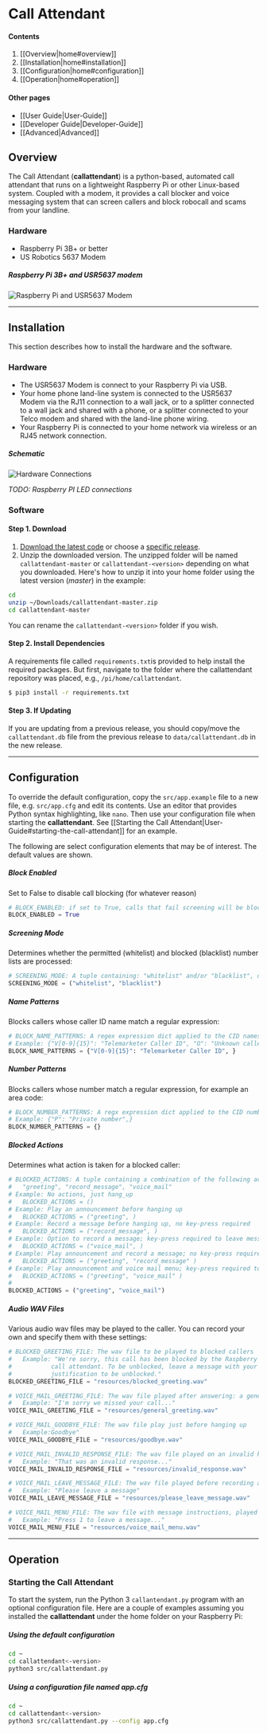 # Call Attendant

#### Contents
1. [[Overview|home#overview]]
2. [[Installation|home#installation]]
3. [[Configuration|home#configuration]]
4. [[Operation|home#operation]]

#### Other pages
* [[User Guide|User-Guide]]
* [[Developer Guide|Developer-Guide]]
* [[Advanced|Advanced]]

## Overview
The Call Attendant (__callattendant__) is a python-based, automated call attendant that runs on a lightweight Raspberry Pi or other Linux-based system. Coupled with a modem, it provides a call blocker and voice messaging system that can screen callers and block robocall and scams from your landline.

### Hardware
- Raspberry Pi 3B+ or better
- US Robotics 5637 Modem

##### _Raspberry Pi 3B+ and USR5637 modem_
![Raspberry Pi and USR5637 Modem](https://github.com/emxsys/callattendant/raw/master/docs/raspberry_pi-modem.jpg)

***

## Installation
This section describes how to install the hardware and the software.

### Hardware
* The USR5637 Modem is connect to your Raspberry Pi via USB.
* Your home phone land-line system is connected to the USR5637 Modem via the RJ11 connection to a wall jack,
or to a splitter connected to a wall jack and shared with a phone, or a splitter connected to your Telco modem
and shared with the land-line phone wiring.
* Your Raspberry Pi is connected to your home network via wireless or an RJ45 network connection.

##### Schematic
![Hardware Connections](https://github.com/emxsys/callattendant/blob/master/docs/images/Deployment_View.png)

_TODO: Raspberry PI LED connections_

### Software

#### Step 1. Download
1. [Download the latest code](https://github.com/emxsys/callattendant/archive/master.zip) or choose a
[specific release](https://github.com/emxsys/callattendant/releases).
2. Unzip the downloaded version. The unzipped folder will be named `callattendant-master` or 
`callattendant-<version>` depending on what you downloaded. Here's how to unzip it into your home folder 
using the latest version (_master_) in the example:
```bash
cd
unzip ~/Downloads/callattendant-master.zip 
cd callattendant-master
```
You can rename the `callattendant-<version>` folder if you wish.

#### Step 2. Install Dependencies

A requirements file called `requirements.txt`is provided to help 
install the required packages. But first, navigate to the folder where the 
callattendant repository was placed, e.g., `/pi/home/callattendant`.

```bash
$ pip3 install -r requirements.txt
```

#### Step 3. If Updating 

If you are updating from a previous release, you should copy/move the `callattendant.db` file from the previous release to  `data/callattendant.db` in the new release.

***

## Configuration
To override the default configuration, copy the `src/app.example` file to a new file, e.g. `src/app.cfg` and edit its contents.
Use an editor that provides Python syntax highlighting, like `nano`.  Then use your configuration file when starting the 
__callattendant__. See [[Starting the Call Attendant|User-Guide#starting-the-call-attendant]] for an example.

The following are select configuration elements that may be of interest. The default values are shown.

##### Block Enabled
Set to False to disable call blocking (for whatever reason)
```python
# BLOCK_ENABLED: if set to True, calls that fail screening will be blocked
BLOCK_ENABLED = True
```
##### Screening Mode
Determines whether the permitted (whitelist) and blocked (blacklist) number lists are processed:
```python
# SCREENING_MODE: A tuple containing: "whitelist" and/or "blacklist", or empty
SCREENING_MODE = ("whitelist", "blacklist")
```
##### Name Patterns
Blocks callers whose caller ID name match a regular expression:
```python
# BLOCK_NAME_PATTERNS: A regex expression dict applied to the CID names
# Example: {"V[0-9]{15}": "Telemarketer Caller ID", "O": "Unknown caller"}
BLOCK_NAME_PATTERNS = {"V[0-9]{15}": "Telemarketer Caller ID", }
```
##### Number Patterns
Blocks callers whose number match a regular expression, for example an area code:
```python
# BLOCK_NUMBER_PATTERNS: A regx expression dict applied to the CID numbers
# Example: {"P": "Private number",}
BLOCK_NUMBER_PATTERNS = {}
```
##### Blocked Actions
Determines what action is taken for a blocked caller:
```python
# BLOCKED_ACTIONS: A tuple containing a combination of the following actions:
#   "greeting", "record_message", "voice_mail"
# Example: No actions, just hang_up
#   BLOCKED_ACTIONS = ()
# Example: Play an announcement before hanging up
#   BLOCKED_ACTIONS = ("greeting", )
# Example: Record a message before hanging up, no key-press required
#   BLOCKED_ACTIONS = ("record_message", )
# Example: Option to record a message; key-press required to leave message
#   BLOCKED_ACTIONS = ("voice_mail", )
# Example: Play announcement and record a message; no key-press required
#   BLOCKED_ACTIONS = ("greeting", "record_message" )
# Example: Play announcement and voice mail menu; key-press required to leave message
#   BLOCKED_ACTIONS = ("greeting", "voice_mail" )
#
BLOCKED_ACTIONS = ("greeting", "voice_mail")
```
##### Audio WAV Files
Various audio wav files may be played to the caller. You can record your own
and specify them with these settings:
```python
# BLOCKED_GREETING_FILE: The wav file to be played to blocked callers
#   Example: "We're sorry, this call has been blocked by the Raspberry Pi
#           call attendant. To be unblocked, leave a message with your
#           justification to be unblocked."
BLOCKED_GREETING_FILE = "resources/blocked_greeting.wav"

# VOICE_MAIL_GREETING_FILE: The wav file played after answering: a general greeting
#   Example: "I'm sorry we missed your call..."
VOICE_MAIL_GREETING_FILE = "resources/general_greeting.wav"

# VOICE_MAIL_GOODBYE_FILE: The wav file play just before hanging up
#   Example:Goodbye"
VOICE_MAIL_GOODBYE_FILE = "resources/goodbye.wav"

# VOICE_MAIL_INVALID_RESPONSE_FILE: The wav file played on an invalid keypress
#   Example: "That was an invalid response..."
VOICE_MAIL_INVALID_RESPONSE_FILE = "resources/invalid_response.wav"

# VOICE_MAIL_LEAVE_MESSAGE_FILE: The wav file played before recording a message
#   Example: "Please leave a message"
VOICE_MAIL_LEAVE_MESSAGE_FILE = "resources/please_leave_message.wav"

# VOICE_MAIL_MENU_FILE: The wav file with message instructions, played after the greeting
#   Example: "Press 1 to leave a message..."
VOICE_MAIL_MENU_FILE = "resources/voice_mail_menu.wav"
```

***

## Operation
### Starting the Call Attendant
To start the system, run the Python 3 `callantendant.py` program with an optional configuration file. 
Here are a couple of examples assuming you installed the __callattendant__ under the home folder on your
Raspberry Pi:

##### _Using the default configuration_
```bash
cd ~
cd callattendant<-version>
python3 src/callattendant.py
```
##### _Using a configuration file named app.cfg_
```bash
cd ~
cd callattendant<-version> 
python3 src/callattendant.py --config app.cfg
```


